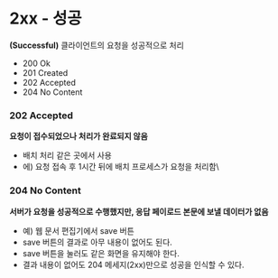 # **2xx - 성공**
**(Successful)**
클라이언트의 요청을 성공적으로 처리
- 200 Ok
- 201 Created
- 202 Accepted
- 204 No Content

### **202 Accepted**
**요청이 접수되었으나 처리가 완료되지 않음**
- 배치 처리 같은 곳에서 사용
- 에) 요청 접속 후 1시간 뒤에 배치 프로세스가 요청을 처리함\
  
### **204 No Content**
**서버가 요청을 성공적으로 수행했지만, 응답 페이로드 본문에 보낼 데이터가 없음**
- 예) 웹 문서 편집기에서 save 버튼
- save 버튼의 결과로 아무 내용이 없어도 된다.
- save 버튼을 눌러도 같은 화면을 유지해야 한다.
- 결과 내용이 없어도 204 메세지(2xx)만으로 성공을 인식할 수 있다.